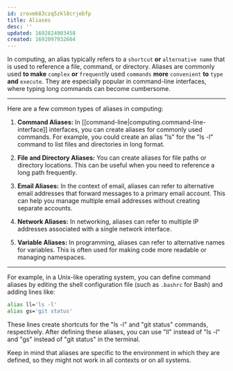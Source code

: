 ```yaml
---
id: zrovmk83czq5zkl8crjebfp
title: Aliases
desc: ''
updated: 1692824903458
created: 1692097932664
---
```


In computing, an alias typically refers to a `shortcut` **or** `alternative name` that is used to reference a file, command, or directory. Aliases are commonly used **to make** `complex` **or** `frequent`ly used `commands` **more** `convenient` **to** `type` **and** `execute`. They are especially popular in command-line interfaces, where typing long commands can become cumbersome.

---

Here are a few common types of aliases in computing:

1. **Command Aliases:** In [[command-line|computing.command-line-interface]] interfaces, you can create aliases for commonly used commands. For example, you could create an alias "ls" for the "ls -l" command to list files and directories in long format.

2. **File and Directory Aliases:** You can create aliases for file paths or directory locations. This can be useful when you need to reference a long path frequently.

3. **Email Aliases:** In the context of email, aliases can refer to alternative email addresses that forward messages to a primary email account. This can help you manage multiple email addresses without creating separate accounts.

4. **Network Aliases:** In networking, aliases can refer to multiple IP addresses associated with a single network interface.

5. **Variable Aliases:** In programming, aliases can refer to alternative names for variables. This is often used for making code more readable or managing namespaces.

---

For example, in a Unix-like operating system, you can define command aliases by editing the shell configuration file (such as `.bashrc` for Bash) and adding lines like:

```bash
alias ll='ls -l'
alias gs='git status'
```

These lines create shortcuts for the "ls -l" and "git status" commands, respectively. After defining these aliases, you can use "ll" instead of "ls -l" and "gs" instead of "git status" in the terminal.

Keep in mind that aliases are specific to the environment in which they are defined, so they might not work in all contexts or on all systems.